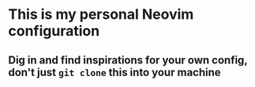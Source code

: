 # This is my personal Neovim configuration

## Dig in and find inspirations for your own config, don't just `git clone` this into your machine
